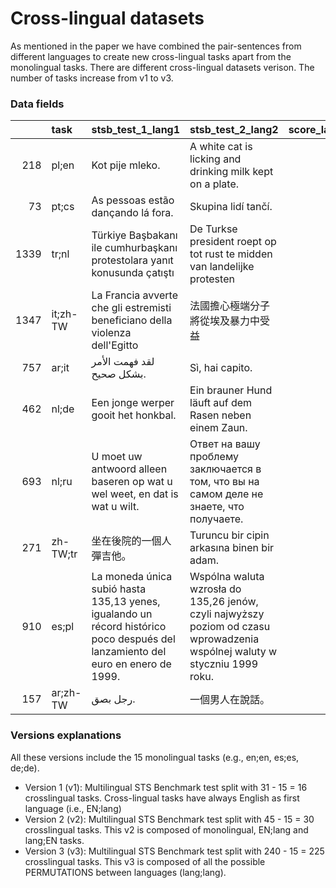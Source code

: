 # Cross-lingual datasets

As mentioned in the paper we have combined the pair-sentences from different languages to create new cross-lingual tasks apart from the monolingual tasks. There are different cross-lingual datasets verison. The number of tasks increase from v1 to v3. 

### Data fields

|      | task     | stsb_test_1_lang1                                                                                                               | stsb_test_2_lang2                                                                                                          |   score_lang2 |
|-----:|:---------|:--------------------------------------------------------------------------------------------------------------------------------|:---------------------------------------------------------------------------------------------------------------------------|--------------:|
|  218 | pl;en    | Kot pije mleko.                                                                                                                 | A white cat is licking and drinking milk kept on a plate.                                                                  |          0.76 |
|   73 | pt;cs    | As pessoas estão dançando lá fora.                                                                                              | Skupina lidí tančí.                                                                                                        |          0.75 |
| 1339 | tr;nl    | Türkiye Başbakanı ile cumhurbaşkanı protestolara yanıt konusunda çatıştı                                                        | De Turkse president roept op tot rust te midden van landelijke protesten                                                   |          0.52 |
| 1347 | it;zh-TW | La Francia avverte che gli estremisti beneficiano della violenza dell'Egitto                                                    | 法國擔心極端分子將從埃及暴力中受益                                                                                         |          0.88 |
|  757 | ar;it    | لقد فهمت الأمر بشكل صحيح.                                                                                                       | Sì, hai capito.                                                                                                            |          1    |
|  462 | nl;de    | Een jonge werper gooit het honkbal.                                                                                             | Ein brauner Hund läuft auf dem Rasen neben einem Zaun.                                                                     |          0    |
|  693 | nl;ru    | U moet uw antwoord alleen baseren op wat u wel weet, en dat is wat u wilt.                                                      | Ответ на вашу проблему заключается в том, что вы на самом деле не знаете, что получаете.                                   |          0.4  |
|  271 | zh-TW;tr | 坐在後院的一個人彈吉他。                                                                                                        | Turuncu bir cipin arkasına binen bir adam.                                                                                 |          0    |
|  910 | es;pl    | La moneda única subió hasta 135,13 yenes, igualando un récord histórico poco después del lanzamiento del euro en enero de 1999. | Wspólna waluta wzrosła do 135,26 jenów, czyli najwyższy poziom od czasu wprowadzenia wspólnej waluty w styczniu 1999 roku. |          0.7  |
|  157 | ar;zh-TW | رجل بصق.                                                                                                                        | 一個男人在說話。                                                                                                           |          0.16 |

### Versions explanations
All these versions include the 15 monolingual tasks (e.g., en;en, es;es, de;de).  
* Version 1 (v1): Multilingual STS Benchmark test split with  31 - 15 = 16 crosslingual tasks. Cross-lingual tasks have always English as first language (i.e., EN;lang)
* Version 2 (v2): Multilingual STS Benchmark test split with  45 - 15 = 30 crosslingual tasks. This v2 is composed of monolingual, EN;lang and lang;EN tasks. 
* Version 3 (v3): Multilingual STS Benchmark test split with  240 - 15 = 225 crosslingual tasks. This v3 is composed of all the possible PERMUTATIONS between languages (lang;lang). 
